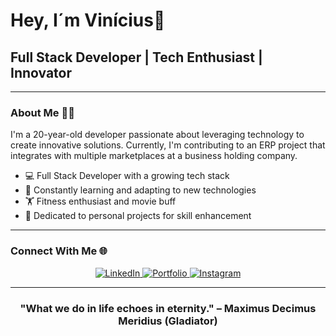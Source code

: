 # Hey, I´m Vinícius👋

## Full Stack Developer | Tech Enthusiast | Innovator

---

### About Me 🧑‍💻

I'm a 20-year-old developer passionate about leveraging technology to create innovative solutions. Currently, I'm contributing to an ERP project that integrates with multiple marketplaces at a business holding company.

- 💻 Full Stack Developer with a growing tech stack
- 🌱 Constantly learning and adapting to new technologies
- 🏋 Fitness enthusiast and movie buff
- 🎯 Dedicated to personal projects for skill enhancement
---

### Connect With Me 🌐

<div align="center">
    <a href="https://www.linkedin.com/in/vinícius-sponchiado/" target="_blank">
        <img src="https://img.shields.io/badge/LinkedIn-0077B5?style=for-the-badge&logo=linkedin&logoColor=white" alt="LinkedIn">
    </a>
    <a href="https://viniciussponchiado.com.br" target="_blank">
        <img src="https://img.shields.io/badge/Portfolio-000000?style=for-the-badge&logo=About.me&logoColor=white" alt="Portfolio">
    </a>
    <a href="https://www.instagram.com/vinii_sponchiado/" target="_blank">
        <img src="https://img.shields.io/badge/Instagram-E4405F?style=for-the-badge&logo=instagram&logoColor=white" alt="Instagram">
    </a>
</div>

---

<div align="center">

### "What we do in life echoes in eternity." – Maximus Decimus Meridius (Gladiator)

</div>

